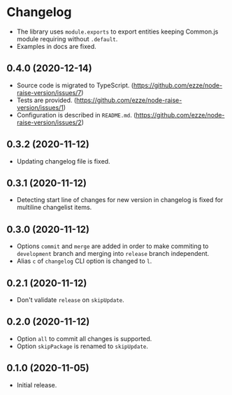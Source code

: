 # Changelog

- The library uses `module.exports` to export entities keeping Common.js module requiring without `.default`. 
- Examples in docs are fixed.

## 0.4.0 (2020-12-14)

- Source code is migrated to TypeScript. (https://github.com/ezze/node-raise-version/issues/7)
- Tests are provided. (https://github.com/ezze/node-raise-version/issues/1)
- Configuration is described in `README.md`. (https://github.com/ezze/node-raise-version/issues/2)

## 0.3.2 (2020-11-12)

- Updating changelog file is fixed.

## 0.3.1 (2020-11-12)

- Detecting start line of changes for new version in changelog is fixed for multiline changelist items.

## 0.3.0 (2020-11-12)

- Options `commit` and `merge` are added in order to make commiting to `development` branch and merging into `release` branch independent.
- Alias `c` of `changelog` CLI option is changed to `l`.

## 0.2.1 (2020-11-12)

- Don't validate `release` on `skipUpdate`.

## 0.2.0 (2020-11-12)

- Option `all` to commit all changes is supported.
- Option `skipPackage` is renamed to `skipUpdate`.

## 0.1.0 (2020-11-05)

- Initial release.
